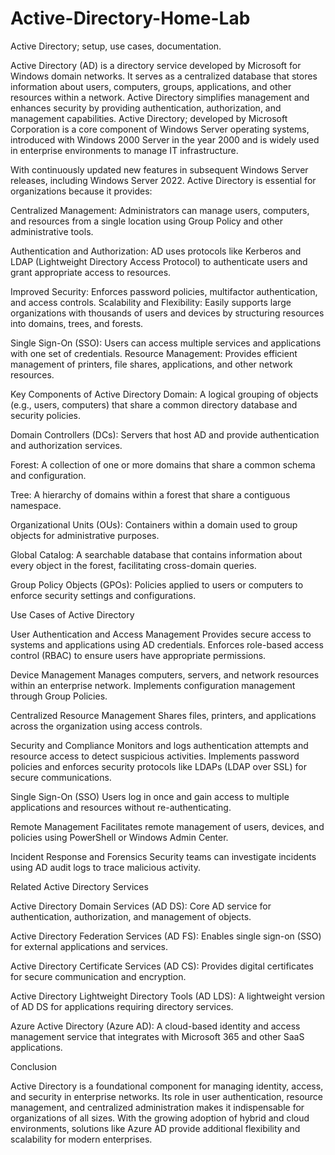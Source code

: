 # Active-Directory-Home-Lab
Active Directory; setup, use cases, documentation.

Active Directory (AD) is a directory service developed by Microsoft for Windows domain networks. It serves as a centralized database that stores information about users, computers, groups, applications, and other resources within a network. Active Directory simplifies management and enhances security by providing authentication, authorization, and management capabilities. Active Directory; developed by Microsoft Corporation is a core component of Windows Server operating systems, introduced with Windows 2000 Server in the year 2000 and is widely used in enterprise environments to manage IT infrastructure. 



With continuously updated new features in subsequent Windows Server releases, including Windows Server 2022. Active Directory is essential for organizations because it provides:

Centralized Management: Administrators can manage users, computers, and resources from a single location using Group Policy and other administrative tools.

Authentication and Authorization: AD uses protocols like Kerberos and LDAP (Lightweight Directory Access Protocol) to authenticate users and grant appropriate access to resources.

Improved Security: Enforces password policies, multifactor authentication, and access controls.
Scalability and Flexibility: Easily supports large organizations with thousands of users and devices by structuring resources into domains, trees, and forests.

Single Sign-On (SSO): Users can access multiple services and applications with one set of credentials.
Resource Management: Provides efficient management of printers, file shares, applications, and other network resources.



Key Components of Active Directory
Domain: A logical grouping of objects (e.g., users, computers) that share a common directory database and security policies.

Domain Controllers (DCs): Servers that host AD and provide authentication and authorization services.

Forest: A collection of one or more domains that share a common schema and configuration.

Tree: A hierarchy of domains within a forest that share a contiguous namespace.

Organizational Units (OUs): Containers within a domain used to group objects for administrative purposes.

Global Catalog: A searchable database that contains information about every object in the forest, facilitating cross-domain queries.

Group Policy Objects (GPOs): Policies applied to users or computers to enforce security settings and configurations.



Use Cases of Active Directory

User Authentication and Access Management
Provides secure access to systems and applications using AD credentials.
Enforces role-based access control (RBAC) to ensure users have appropriate permissions.

Device Management
Manages computers, servers, and network resources within an enterprise network.
Implements configuration management through Group Policies.

Centralized Resource Management
Shares files, printers, and applications across the organization using access controls.

Security and Compliance
Monitors and logs authentication attempts and resource access to detect suspicious activities.
Implements password policies and enforces security protocols like LDAPs (LDAP over SSL) for secure communications.

Single Sign-On (SSO)
Users log in once and gain access to multiple applications and resources without re-authenticating.

Remote Management
Facilitates remote management of users, devices, and policies using PowerShell or Windows Admin Center.

Incident Response and Forensics
Security teams can investigate incidents using AD audit logs to trace malicious activity.



Related Active Directory Services

Active Directory Domain Services (AD DS): Core AD service for authentication, authorization, and management of objects.

Active Directory Federation Services (AD FS): Enables single sign-on (SSO) for external applications and services.

Active Directory Certificate Services (AD CS): Provides digital certificates for secure communication and encryption.

Active Directory Lightweight Directory Tools (AD LDS): A lightweight version of AD DS for applications requiring directory services.

Azure Active Directory (Azure AD): A cloud-based identity and access management service that integrates with Microsoft 365 and other SaaS applications.



Conclusion

Active Directory is a foundational component for managing identity, access, and security in enterprise networks. Its role in user authentication, resource management, and centralized administration makes it indispensable for organizations of all sizes. With the growing adoption of hybrid and cloud environments, solutions like Azure AD provide additional flexibility and scalability for modern enterprises.








